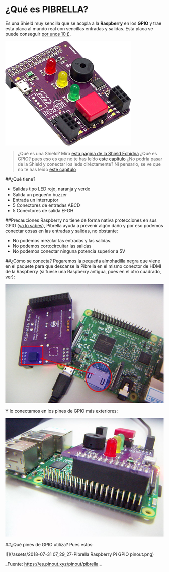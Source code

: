 # ¿Qué es PIBRELLA?

Es una Shield muy sencilla que se acopla a la **Raspberry** en los **GPIO** y trae esta placa al mundo real con sencillas entradas y salidas. Esta placa se puede conseguir [por unos 10 £](http://pibrella.com/#buy).

![](/assets/pibrella-board.png)

>¿Qué es una Shield? Mira [esta página de la Shield Echidna](https://catedu.gitbooks.io/programa-arduino-con-echidna/content/tema_1_como_utilizar_echidna/11_que_es_echidnashield.html)
>¿Qué es GPIO? pues eso es que no te has leído [este capítulo](https://catedu.gitbooks.io/raspberry-muy-basico/content/2-gpio.html)
>¿No podría pasar de la Shield y conectar los leds diréctamente? Ni pensarlo, se ve que no te has leído [este capítulo](https://catedu.gitbooks.io/raspberry-muy-basico/content/2-gpio.html)

##¿Qué tiene?

* Salidas tipo LED rojo, naranja y verde
* Salida un pequeño buzzer
* Entrada un interruptor
* 5 Conectores de entradas ABCD
* 5 Conectores de salida EFGH

##Precauciones
Raspberry no tiene de forma nativa protecciones en sus GPIO ([ya lo sabes](https://catedu.gitbooks.io/raspberry-muy-basico/content/2-gpio.html)), Pibrella ayuda a prevenir algún daño y por eso  podemos conectar cosas en las entradas y salidas, no obstante:
* No podemos mezclar las entradas y las salidas.
* No podemos cortocircuitar las salidas
* No podemos conectar ninguna potencia superior a 5V


##¿Cómo se conecta?
Pegaremos la pequeña almohadilla negra que viene en el paquete para que descanse la Pibrella en el mismo conector de HDMI de la Raspberry (si fuese una Raspberry antigua, pues en el otro cuadrado, [ver](http://guides.cyntech.co.uk/pibrella/pibrella/)):

![](/assets/PICT0030.JPG)

Y lo conectamos en los pines de GPIO más exteriores:

![](/assets/PICT0031.JPG)

##¿Qué pines de GPIO utiliza?
Pues estos:

![](/assets/2018-07-31 07_29_27-Pibrella Raspberry Pi GPIO pinout.png)

_Fuente: https://es.pinout.xyz/pinout/pibrella _